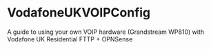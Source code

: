 # VodafoneUKVOIPConfig
A guide to using your own VOIP hardware (Grandstream WP810) with Vodafone UK Residential FTTP + OPNSense
